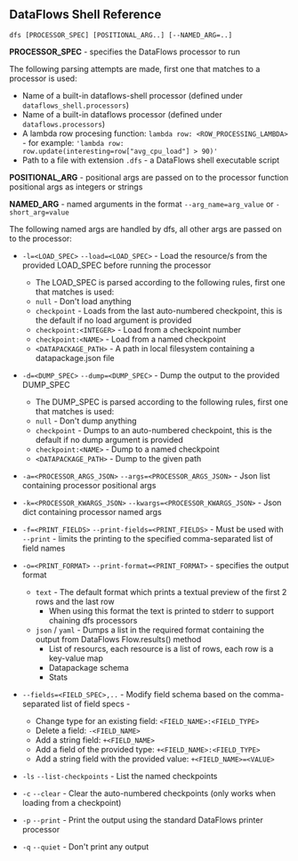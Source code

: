 ## DataFlows Shell Reference

```
dfs [PROCESSOR_SPEC] [POSITIONAL_ARG..] [--NAMED_ARG=..]
```

**PROCESSOR_SPEC** - specifies the DataFlows processor to run

The following parsing attempts are made, first one that matches to a processor is used:

* Name of a built-in dataflows-shell processor (defined under `dataflows_shell.processors`)
* Name of a built-in dataflows processor (defined under `dataflows.processors`)
* A lambda row procesing function: `lambda row: <ROW_PROCESSING_LAMBDA>` - for example: `'lambda row: row.update(interesting=row["avg_cpu_load"] > 90)'`
* Path to a file with extension `.dfs` - a DataFlows shell executable script

**POSITIONAL_ARG** - positional args are passed on to the processor function positional args as integers or strings

**NAMED_ARG** - named arguments in the format `--arg_name=arg_value` or `-short_arg=value`

The following named args are handled by dfs, all other args are passed on to the processor:

* `-l=<LOAD_SPEC>` `--load=<LOAD_SPEC>` - Load the resource/s from the provided LOAD_SPEC before running the processor
  * The LOAD_SPEC is parsed according to the following rules, first one that matches is used:
  * `null` - Don't load anything
  * `checkpoint` - Loads from the last auto-numbered checkpoint, this is the default if no load argument is provided
  * `checkpoint:<INTEGER>` - Load from a checkpoint number
  * `checkpoint:<NAME>` - Load from a named checkpoint
  * `<DATAPACKAGE_PATH>` - A path in local filesystem containing a datapackage.json file

* `-d=<DUMP_SPEC>` `--dump=<DUMP_SPEC>` - Dump the output to the provided DUMP_SPEC
  * The DUMP_SPEC is parsed according to the following rules, first one that matches is used:
  * `null` - Don't dump anything
  * `checkpoint` - Dumps to an auto-numbered checkpoint, this is the default if no dump argument is provided
  * `checkpoint:<NAME>` - Dump to a named checkpoint
  * `<DATAPACKAGE_PATH>` - Dump to the given path

* `-a=<PROCESSOR_ARGS_JSON>` `--args=<PROCESSOR_ARGS_JSON>` - Json list containing processor positional args

* `-k=<PROCESSOR_KWARGS_JSON>` `--kwargs=<PROCESSOR_KWARGS_JSON>` - Json dict containing processor named args

* `-f=<PRINT_FIELDS>` `--print-fields=<PRINT_FIELDS>` - Must be used with `--print` - limits the printing to the specified comma-separated list of field names

* `-o=<PRINT_FORMAT>` `--print-format=<PRINT_FORMAT>` - specifies the output format
  * `text` - The default format which prints a textual preview of the first 2 rows and the last row
    * When using this format the text is printed to stderr to support chaining dfs processors
  * `json` / `yaml` - Dumps a list in the required format containing the output from DataFlows Flow.results() method
    * List of resourcs, each resource is a list of rows, each row is a key-value map
    * Datapackage schema
    * Stats

* `--fields=<FIELD_SPEC>,..` - Modify field schema based on the comma-separated list of field specs -
  * Change type for an existing field: `<FIELD_NAME>:<FIELD_TYPE>`
  * Delete a field: `-<FIELD_NAME>`
  * Add a string field: `+<FIELD_NAME>`
  * Add a field of the provided type: `+<FIELD_NAME>:<FIELD_TYPE>`
  * Add a string field with the provided value: `+<FIELD_NAME>=<VALUE>`

* `-ls` `--list-checkpoints` - List the named checkpoints

* `-c` `--clear` - Clear the auto-numbered checkpoints (only works when loading from a checkpoint)

* `-p` `--print` - Print the output using the standard DataFlows printer processor

* `-q` `--quiet` - Don't print any output
